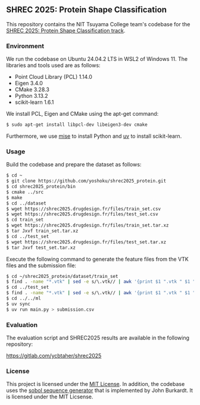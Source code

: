 ## SHREC 2025: Protein Shape Classification

This repository contains the NIT Tsuyama College team's codebase for
the [SHREC 2025: Protein Shape Classification track](http://shrec2025.drugdesign.fr/).

### Environment

We run the codebase on Ubuntu 24.04.2 LTS in WSL2 of Windows 11.
The libraries and tools used are as follows:

- Point Cloud Library (PCL) 1.14.0
- Eigen 3.4.0
- CMake 3.28.3
- Python 3.13.2
- scikit-learn 1.6.1

We install PCL, Eigen and CMake using the apt-get command:

```bash
$ sudo apt-get install libpcl-dev libeigen3-dev cmake
```

Furthermore, we use [mise](https://github.com/jdx/mise) to install Python
and [uv](https://github.com/astral-sh/uv) to install scikit-learn.

### Usage

Build the codebase and prepare the dataset as follows:

```bash
$ cd ~
$ git clone https://github.com/yoshoku/shrec2025_protein.git
$ cd shrec2025_protein/bin
$ cmake ../src
$ make
$ cd ../dataset
$ wget https://shrec2025.drugdesign.fr/files/train_set.csv
$ wget https://shrec2025.drugdesign.fr/files/test_set.csv
$ cd train_set
$ wget https://shrec2025.drugdesign.fr/files/train_set.tar.xz
$ tar Jxvf train_set.tar.xz
$ cd ../test_set
$ wget https://shrec2025.drugdesign.fr/files/test_set.tar.xz
$ tar Jxvf test_set.tar.xz
```

Execute the following command to generate the feature files from the VTK files and the submission file:

```bash
$ cd ~/shrec2025_protein/dataset/train_set
$ find . -name "*.vtk" | sed -e s/\.vtk// | awk '{print $1 ".vtk " $1 ".dat"}' | xargs -t -n 2 ../../bin/vtk2feat.bin
$ cd ../test_set
$ find . -name "*.vtk" | sed -e s/\.vtk// | awk '{print $1 ".vtk " $1 ".dat"}' | xargs -t -n 2 ../../bin/vtk2feat.bin
$ cd ../../ml
$ uv sync
$ uv run main.py > submission.csv
```

### Evaluation

The evaluation script and SHREC2025 results are available in the following repository:

https://gitlab.com/ycbtaher/shrec2025

### License

This project is licensed under the [MIT License](https://github.com/yoshoku/shrec2025_protein/blob/main/LICENSE.txt).
In addition, the codebase uses the [sobol sequence generator](https://people.sc.fsu.edu/~jburkardt/cpp_src/sobol/sobol.html) that is implemented by John Burkardt.
It is licensed under the MIT Licsense.
